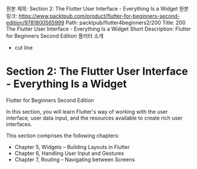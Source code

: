 원본 제목: Section 2: The Flutter User Interface - Everything Is a Widget
원본 링크: https://www.packtpub.com/product/flutter-for-beginners-second-edition/9781800565999
Path:
packtpub/flutter4beginners2/200
Title:
200 The Flutter User Interface - Everything Is a Widget
Short Description:
Flutter for Beginners Second Edition 플러터 소개

- cut line


# Section 2: The Flutter User Interface - Everything Is a Widget
Flutter for Beginners Second Edition

In this section, you will learn Flutter's way of working with the user interface, user data input, and the resources available to create rich user interfaces.

This section comprises the following chapters:

- Chapter 5, Widgets – Building Layouts in Flutter
- Chapter 6, Handling User Input and Gestures
- Chapter 7, Routing – Navigating between Screens

